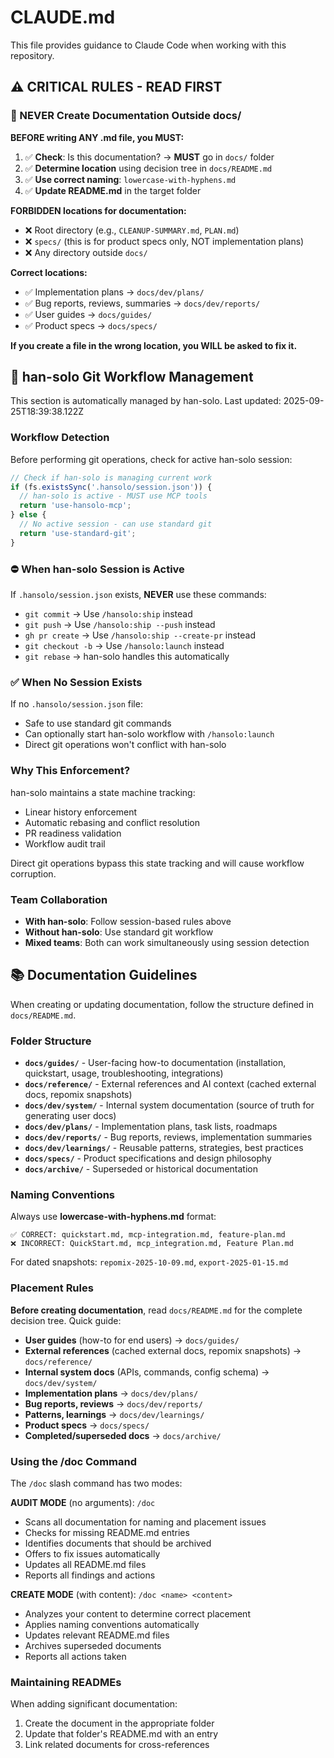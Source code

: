 # CLAUDE.md

This file provides guidance to Claude Code when working with this repository.

## ⚠️ CRITICAL RULES - READ FIRST

### 🚫 NEVER Create Documentation Outside docs/

**BEFORE writing ANY .md file, you MUST:**

1. ✅ **Check**: Is this documentation? → **MUST** go in `docs/` folder
2. ✅ **Determine location** using decision tree in `docs/README.md`
3. ✅ **Use correct naming**: `lowercase-with-hyphens.md`
4. ✅ **Update README.md** in the target folder

**FORBIDDEN locations for documentation:**
- ❌ Root directory (e.g., `CLEANUP-SUMMARY.md`, `PLAN.md`)
- ❌ `specs/` (this is for product specs only, NOT implementation plans)
- ❌ Any directory outside `docs/`

**Correct locations:**
- ✅ Implementation plans → `docs/dev/plans/`
- ✅ Bug reports, reviews, summaries → `docs/dev/reports/`
- ✅ User guides → `docs/guides/`
- ✅ Product specs → `docs/specs/`

**If you create a file in the wrong location, you WILL be asked to fix it.**

<!-- BEGIN HAN-SOLO MANAGED SECTION - DO NOT EDIT -->

## 🚀 han-solo Git Workflow Management

This section is automatically managed by han-solo. Last updated: 2025-09-25T18:39:38.122Z

### Workflow Detection

Before performing git operations, check for active han-solo session:

```javascript
// Check if han-solo is managing current work
if (fs.existsSync('.hansolo/session.json')) {
  // han-solo is active - MUST use MCP tools
  return 'use-hansolo-mcp';
} else {
  // No active session - can use standard git
  return 'use-standard-git';
}
```

### ⛔ When han-solo Session is Active

If `.hansolo/session.json` exists, **NEVER** use these commands:
- `git commit` → Use `/hansolo:ship` instead
- `git push` → Use `/hansolo:ship --push` instead
- `gh pr create` → Use `/hansolo:ship --create-pr` instead
- `git checkout -b` → Use `/hansolo:launch` instead
- `git rebase` → han-solo handles this automatically

### ✅ When No Session Exists

If no `.hansolo/session.json` file:
- Safe to use standard git commands
- Can optionally start han-solo workflow with `/hansolo:launch`
- Direct git operations won't conflict with han-solo

### Why This Enforcement?

han-solo maintains a state machine tracking:
- Linear history enforcement
- Automatic rebasing and conflict resolution
- PR readiness validation
- Workflow audit trail

Direct git operations bypass this state tracking and will cause workflow corruption.

### Team Collaboration

- **With han-solo**: Follow session-based rules above
- **Without han-solo**: Use standard git workflow
- **Mixed teams**: Both can work simultaneously using session detection

<!-- END HAN-SOLO MANAGED SECTION -->

## 📚 Documentation Guidelines

When creating or updating documentation, follow the structure defined in `docs/README.md`.

### Folder Structure

- **`docs/guides/`** - User-facing how-to documentation (installation, quickstart, usage, troubleshooting, integrations)
- **`docs/reference/`** - External references and AI context (cached external docs, repomix snapshots)
- **`docs/dev/system/`** - Internal system documentation (source of truth for generating user docs)
- **`docs/dev/plans/`** - Implementation plans, task lists, roadmaps
- **`docs/dev/reports/`** - Bug reports, reviews, implementation summaries
- **`docs/dev/learnings/`** - Reusable patterns, strategies, best practices
- **`docs/specs/`** - Product specifications and design philosophy
- **`docs/archive/`** - Superseded or historical documentation

### Naming Conventions

Always use **lowercase-with-hyphens.md** format:

```
✅ CORRECT: quickstart.md, mcp-integration.md, feature-plan.md
❌ INCORRECT: QuickStart.md, mcp_integration.md, Feature Plan.md
```

For dated snapshots: `repomix-2025-10-09.md`, `export-2025-01-15.md`

### Placement Rules

**Before creating documentation**, read `docs/README.md` for the complete decision tree. Quick guide:

- **User guides** (how-to for end users) → `docs/guides/`
- **External references** (cached external docs, repomix snapshots) → `docs/reference/`
- **Internal system docs** (APIs, commands, config schema) → `docs/dev/system/`
- **Implementation plans** → `docs/dev/plans/`
- **Bug reports, reviews** → `docs/dev/reports/`
- **Patterns, learnings** → `docs/dev/learnings/`
- **Product specs** → `docs/specs/`
- **Completed/superseded docs** → `docs/archive/`

### Using the /doc Command

The `/doc` slash command has two modes:

**AUDIT MODE** (no arguments): `/doc`
- Scans all documentation for naming and placement issues
- Checks for missing README.md entries
- Identifies documents that should be archived
- Offers to fix issues automatically
- Updates all README.md files
- Reports all findings and actions

**CREATE MODE** (with content): `/doc <name> <content>`
- Analyzes your content to determine correct placement
- Applies naming conventions automatically
- Updates relevant README.md files
- Archives superseded documents
- Reports all actions taken

### Maintaining READMEs

When adding significant documentation:
1. Create the document in the appropriate folder
2. Update that folder's README.md with an entry
3. Link related documents for cross-references